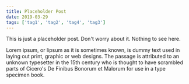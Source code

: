 ```yaml
---
title: Placeholder Post
date: 2019-03-29
tags: ['tag1', 'tag2', 'tag4', 'tag3']
---
```


This is just a placeholder post. Don't worry about it. Nothing to see here.

Lorem ipsum, or lipsum as it is sometimes known, is dummy text used in laying out print, graphic or web designs. The passage is attributed to an unknown typesetter in the 15th century who is thought to have scrambled parts of Cicero's De Finibus Bonorum et Malorum for use in a type specimen book.